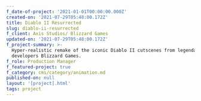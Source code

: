 ```yaml
---
f_date-of-project: '2021-01-01T00:00:00.000Z'
created-on: '2021-07-29T05:48:00.172Z'
title: Diablo II Resurrected
slug: diablo-ii-resurrected
f_client: Axis Studios/ Blizzard Games
updated-on: '2021-07-29T05:48:00.172Z'
f_project-summary: >-
  Hyper-realistic remake of the iconic Diablo II cutscenes from legendary
  developers Blizzard Games.
f_role: Production Manager
f_featured-project: true
f_category: cms/category/animation.md
published-on: null
layout: '[project].html'
tags: project
---
```



